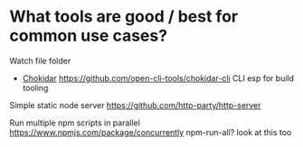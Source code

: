 # What tools are good / best for common use cases?

Watch file folder 
- [Chokidar](https://github.com/paulmillr/chokidar) https://github.com/open-cli-tools/chokidar-cli CLI esp for build tooling

Simple static node server
https://github.com/http-party/http-server

Run multiple npm scripts in parallel
https://www.npmjs.com/package/concurrently
npm-run-all? look at this too

